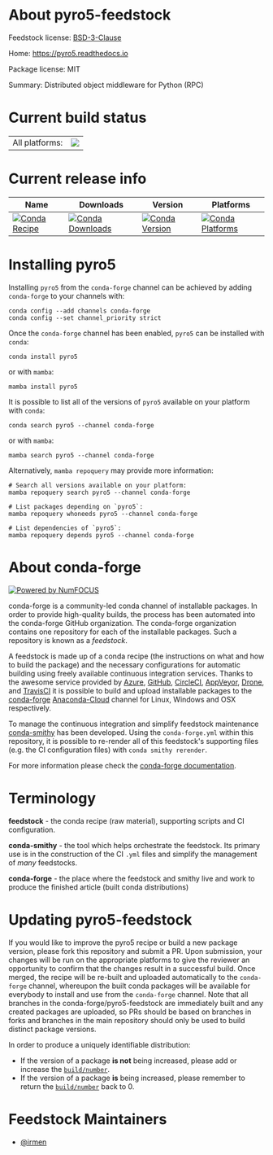 About pyro5-feedstock
=====================

Feedstock license: [BSD-3-Clause](https://github.com/conda-forge/pyro5-feedstock/blob/main/LICENSE.txt)

Home: https://pyro5.readthedocs.io

Package license: MIT

Summary: Distributed object middleware for Python (RPC)

Current build status
====================


<table><tr><td>All platforms:</td>
    <td>
      <a href="https://dev.azure.com/conda-forge/feedstock-builds/_build/latest?definitionId=7571&branchName=main">
        <img src="https://dev.azure.com/conda-forge/feedstock-builds/_apis/build/status/pyro5-feedstock?branchName=main">
      </a>
    </td>
  </tr>
</table>

Current release info
====================

| Name | Downloads | Version | Platforms |
| --- | --- | --- | --- |
| [![Conda Recipe](https://img.shields.io/badge/recipe-pyro5-green.svg)](https://anaconda.org/conda-forge/pyro5) | [![Conda Downloads](https://img.shields.io/conda/dn/conda-forge/pyro5.svg)](https://anaconda.org/conda-forge/pyro5) | [![Conda Version](https://img.shields.io/conda/vn/conda-forge/pyro5.svg)](https://anaconda.org/conda-forge/pyro5) | [![Conda Platforms](https://img.shields.io/conda/pn/conda-forge/pyro5.svg)](https://anaconda.org/conda-forge/pyro5) |

Installing pyro5
================

Installing `pyro5` from the `conda-forge` channel can be achieved by adding `conda-forge` to your channels with:

```
conda config --add channels conda-forge
conda config --set channel_priority strict
```

Once the `conda-forge` channel has been enabled, `pyro5` can be installed with `conda`:

```
conda install pyro5
```

or with `mamba`:

```
mamba install pyro5
```

It is possible to list all of the versions of `pyro5` available on your platform with `conda`:

```
conda search pyro5 --channel conda-forge
```

or with `mamba`:

```
mamba search pyro5 --channel conda-forge
```

Alternatively, `mamba repoquery` may provide more information:

```
# Search all versions available on your platform:
mamba repoquery search pyro5 --channel conda-forge

# List packages depending on `pyro5`:
mamba repoquery whoneeds pyro5 --channel conda-forge

# List dependencies of `pyro5`:
mamba repoquery depends pyro5 --channel conda-forge
```


About conda-forge
=================

[![Powered by
NumFOCUS](https://img.shields.io/badge/powered%20by-NumFOCUS-orange.svg?style=flat&colorA=E1523D&colorB=007D8A)](https://numfocus.org)

conda-forge is a community-led conda channel of installable packages.
In order to provide high-quality builds, the process has been automated into the
conda-forge GitHub organization. The conda-forge organization contains one repository
for each of the installable packages. Such a repository is known as a *feedstock*.

A feedstock is made up of a conda recipe (the instructions on what and how to build
the package) and the necessary configurations for automatic building using freely
available continuous integration services. Thanks to the awesome service provided by
[Azure](https://azure.microsoft.com/en-us/services/devops/), [GitHub](https://github.com/),
[CircleCI](https://circleci.com/), [AppVeyor](https://www.appveyor.com/),
[Drone](https://cloud.drone.io/welcome), and [TravisCI](https://travis-ci.com/)
it is possible to build and upload installable packages to the
[conda-forge](https://anaconda.org/conda-forge) [Anaconda-Cloud](https://anaconda.org/)
channel for Linux, Windows and OSX respectively.

To manage the continuous integration and simplify feedstock maintenance
[conda-smithy](https://github.com/conda-forge/conda-smithy) has been developed.
Using the ``conda-forge.yml`` within this repository, it is possible to re-render all of
this feedstock's supporting files (e.g. the CI configuration files) with ``conda smithy rerender``.

For more information please check the [conda-forge documentation](https://conda-forge.org/docs/).

Terminology
===========

**feedstock** - the conda recipe (raw material), supporting scripts and CI configuration.

**conda-smithy** - the tool which helps orchestrate the feedstock.
                   Its primary use is in the construction of the CI ``.yml`` files
                   and simplify the management of *many* feedstocks.

**conda-forge** - the place where the feedstock and smithy live and work to
                  produce the finished article (built conda distributions)


Updating pyro5-feedstock
========================

If you would like to improve the pyro5 recipe or build a new
package version, please fork this repository and submit a PR. Upon submission,
your changes will be run on the appropriate platforms to give the reviewer an
opportunity to confirm that the changes result in a successful build. Once
merged, the recipe will be re-built and uploaded automatically to the
`conda-forge` channel, whereupon the built conda packages will be available for
everybody to install and use from the `conda-forge` channel.
Note that all branches in the conda-forge/pyro5-feedstock are
immediately built and any created packages are uploaded, so PRs should be based
on branches in forks and branches in the main repository should only be used to
build distinct package versions.

In order to produce a uniquely identifiable distribution:
 * If the version of a package **is not** being increased, please add or increase
   the [``build/number``](https://docs.conda.io/projects/conda-build/en/latest/resources/define-metadata.html#build-number-and-string).
 * If the version of a package **is** being increased, please remember to return
   the [``build/number``](https://docs.conda.io/projects/conda-build/en/latest/resources/define-metadata.html#build-number-and-string)
   back to 0.

Feedstock Maintainers
=====================

* [@irmen](https://github.com/irmen/)

